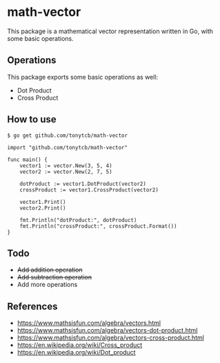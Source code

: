 # math-vector
This package is a mathematical vector representation written in Go, with some basic operations.

## Operations
This package exports some basic operations as well:
- Dot Product
- Cross Product

## How to use

```
$ go get github.com/tonytcb/math-vector
```

```
import "github.com/tonytcb/math-vector"

func main() {
    vector1 := vector.New(3, 5, 4)
    vector2 := vector.New(2, 7, 5)
    
    dotProduct := vector1.DotProduct(vector2)
    crossProduct := vector1.CrossProduct(vector2)
    
    vector1.Print()
    vector2.Print()
    
    fmt.Println("dotProduct:", dotProduct)
    fmt.Println("crossProduct:", crossProduct.Format())
}
```

## Todo
- ~~Add addition operation~~
- ~~Add subtraction operation~~
- Add more operations 

## References
- https://www.mathsisfun.com/algebra/vectors.html
- https://www.mathsisfun.com/algebra/vectors-dot-product.html
- https://www.mathsisfun.com/algebra/vectors-cross-product.html
- https://en.wikipedia.org/wiki/Cross_product
- https://en.wikipedia.org/wiki/Dot_product